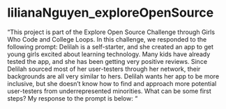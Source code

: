 # lilianaNguyen_exploreOpenSource

“This project is part of the Explore Open Source Challenge through Girls Who Code and College Loops. In this challenge, we responded to the following prompt: 
Delilah is a self-starter, and she created an app to get young girls excited about learning technology. Many kids have already tested the app, and she has been getting very positive reviews. 
Since Delilah sourced most of her user-testers through her network, their backgrounds are all very similar to hers. Delilah wants her app to be more inclusive, but she doesn’t know how to find and approach more potential user-testers from underrepresented minorities. What can be some first steps?
My response to the prompt is below: “
